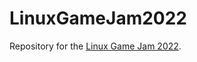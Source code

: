 # LinuxGameJam2022

Repository for the [Linux Game Jam 2022](https://itch.io/jam/linux-game-jam-2022).


